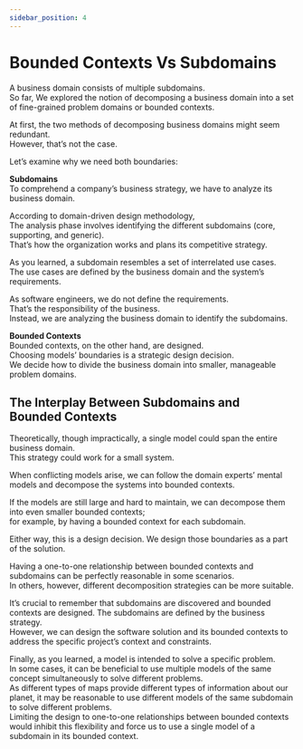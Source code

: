 ```yaml
---
sidebar_position: 4
---
```


# Bounded Contexts Vs Subdomains

A business domain consists of multiple subdomains.  
So far, We explored the notion of decomposing a business domain into a set of fine-grained problem domains or bounded contexts.

At first, the two methods of decomposing business domains might seem redundant.  
However, that’s not the case.

Let’s examine why we need both boundaries:

**Subdomains**  
To comprehend a company’s business strategy, we have to analyze its business domain.

According to domain-driven design methodology,  
The analysis phase involves identifying the different subdomains (core, supporting, and generic).  
That’s how the organization works and plans its competitive strategy.

As you learned, a subdomain resembles a set of interrelated use cases.  
The use cases are defined by the business domain and the system’s requirements.

As software engineers, we do not define the requirements.  
That’s the responsibility of the business.  
Instead, we are analyzing the business domain to identify the subdomains.

**Bounded Contexts**  
Bounded contexts, on the other hand, are designed.  
Choosing models’ boundaries is a strategic design decision.  
We decide how to divide the business domain into smaller, manageable problem domains.

## The Interplay Between Subdomains and Bounded Contexts

Theoretically, though impractically, a single model could span the entire business domain.  
This strategy could work for a small system.

When conflicting models arise, we can follow the domain experts’ mental models and decompose the systems into bounded contexts.

If the models are still large and hard to maintain, we can decompose them into even smaller bounded contexts;  
for example, by having a bounded context for each subdomain.

Either way, this is a design decision. We design those boundaries as a part of the solution.

Having a one-to-one relationship between bounded contexts and subdomains can be perfectly reasonable in some scenarios.  
In others, however, different decomposition strategies can be more suitable.

It’s crucial to remember that subdomains are discovered and bounded contexts are designed.
The subdomains are defined by the business strategy.  
However, we can design the software solution and its bounded contexts to address the specific project’s context and constraints.

Finally, as you learned, a model is intended to solve a specific problem.  
In some cases, it can be beneficial to use multiple models of the same concept simultaneously to solve different problems.  
As different types of maps provide different types of information about our planet, it may be reasonable to use different models of the same subdomain to solve different problems.  
Limiting the design to one-to-one relationships between bounded contexts would inhibit this flexibility and force us to use a single model of a subdomain in its bounded context.

